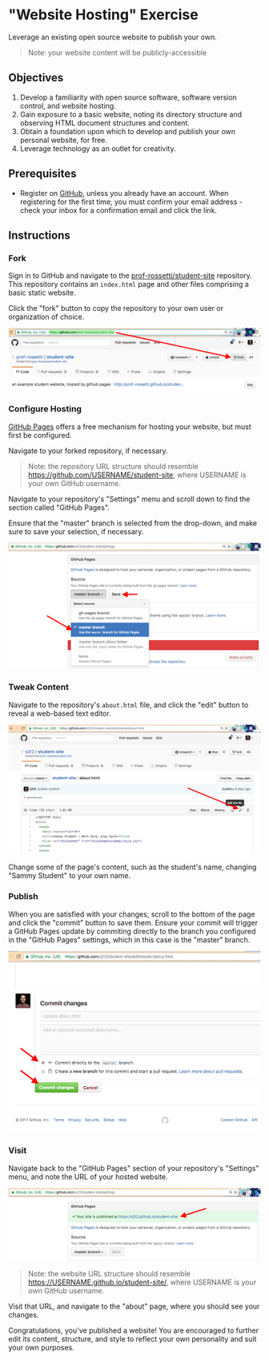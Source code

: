 # "Website Hosting" Exercise

Leverage an existing open source website to publish your own.

> Note: your website content will be publicly-accessible

## Objectives

  1. Develop a familiarity with open source software, software version control, and website hosting.
  2. Gain exposure to a basic website, noting its directory structure and observing HTML document structures and content.
  3. Obtain a foundation upon which to develop and publish your own personal website, for free.
  4. Leverage technology as an outlet for creativity.

## Prerequisites

  * Register on [GitHub](https://github.com/), unless you already have an account. When registering for the first time, you must confirm your email address - check your inbox for a confirmation email and click the link.

## Instructions

### Fork

Sign in to GitHub and navigate to the [prof-rossetti/student-site](https://github.com/prof-rossetti/student-site) repository. This repository contains an `index.html` page and other files comprising a basic static website.

Click the "fork" button to copy the repository to your own user or organization of choice.

![a screenshot of the repository with a red arrow pointing to the right side of the screen towards the fork button](step-1.png)

### Configure Hosting

[GitHub Pages](https://pages.github.com/) offers a free mechanism for hosting your website, but must first be configured.

Navigate to your forked repository, if necessary.

> Note: the repository URL structure should resemble https://github.com/USERNAME/student-site, where USERNAME is your own GitHub username.

Navigate to your repository's "Settings" menu and scroll down to find the section called "GitHub Pages".

Ensure that the "master" branch is selected from the drop-down, and make sure to save your selection, if necessary.

![a screenshot of the repository settings with a dropdown selection showing the master branch](step-2.png)

### Tweak Content

Navigate to the repository's `about.html` file, and click the "edit" button to reveal a web-based text editor.

![a screenshot of the about.html file with an arrow pointing to the edit button](step-3.png)

Change some of the page's content, such as the student's name, changing "Sammy Student" to your own name.

### Publish

When you are satisfied with your changes, scroll to the bottom of the page and click the "commit" button to save them. Ensure your commit will trigger a GitHub Pages update by commiting directly to the branch you configured in the "GitHub Pages" settings, which in this case is the "master" branch.

![a screenshot of the about.html file with an arrow pointing to the edit button](step-4.png)

### Visit

Navigate back to the "GitHub Pages" section of your repository's "Settings" menu, and note the URL of your hosted website.

![a screenshot of the about.html file with an arrow pointing to the edit button](step-5.png)

> Note: the website URL structure should resemble https://USERNAME.github.io/student-site/, where USERNAME is your own GitHub username.

Visit that URL, and navigate to the "about" page, where you should see your changes.

Congratulations, you've published a website! You are encouraged to further edit its content, structure, and style to reflect your own personality and suit your own purposes.
